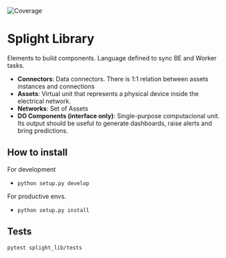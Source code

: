 ![Coverage](https://bitbucket.org/<account>/<repository>/downloads/status.svg)

# Splight Library
Elements to build components. Language defined to sync BE and Worker tasks.

- **Connectors**: Data connectors. There is 1:1 relation between assets instances and connections
- **Assets**: Virtual unit that represents a physical device inside the electrical network.
- **Networks**: Set of Assets
- **DO Components (interface only)**: Single-purpose computacional unit. Its output should be useful to generate dashboards, raise alerts and bring predictions. 

## How to install

For development
- `python setup.py develop`

For productive envs.
- `python setup.py install`

## Tests
```
pytest splight_lib/tests
```
